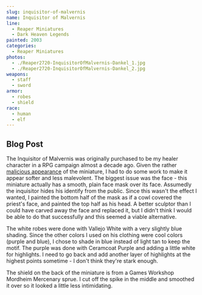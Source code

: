 ```yaml
---
slug: inquisitor-of-malvernis
name: Inquisitor of Malvernis
line:
  - Reaper Miniatures
  - Dark Heaven Legends
painted: 2003
categories:
  - Reaper Miniatures
photos:
  - ./Reaper2720-InquisitorOfMalvernis-Dankel_1.jpg
  - ./Reaper2720-InquisitorOfMalvernis-Dankel_2.jpg
weapons:
  - staff
  - sword
armor:
  - robes
  - shield
race:
  - human
  - elf
---
```


## Blog Post

The Inquisitor of Malvernis was originally purchased to be my healer character in a RPG campaign almost a decade ago. Given the rather [malicious appearance](http://www.reapermini.com/Miniatures/malvernis/latest/02720) of the miniature, I had to do some work to make it appear softer and less malevolent. The biggest issue was the face - this miniature actually has a smooth, plain face mask over its face. Assumedly the inquisitor hides his identify from the public. Since this wasn't the effect I wanted, I painted the bottom half of the mask as if a cowl covered the priest's face, and painted the top half as his head. A better sculptor than I could have carved away the face and replaced it, but I didn't think I would be able to do that successfully and this seemed a viable alternative.

The white robes were done with Vallejo White with a very slightly blue shading. Since the other colors I used on his clothing were cool colors (purple and blue), I chose to shade in blue instead of light tan to keep the motif. The purple was done with Ceramcoat Purple and adding a little white for highlights. I need to go back and add another layer of highlights at the highest points sometime - I don't think they're stark enough.

The shield on the back of the miniature is from a Games Workshop Mordheim Mercenary sprue. I cut off the spike in the middle and smoothed it over so it looked a little less intimidating.
